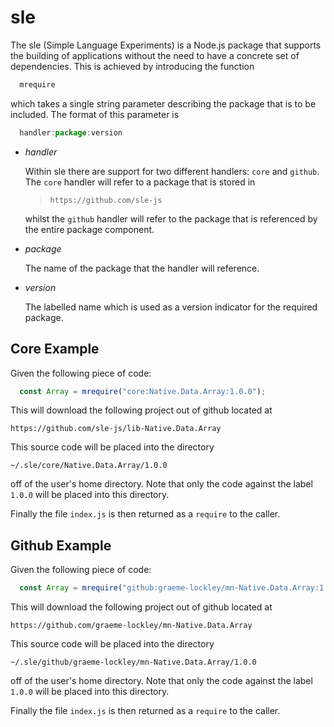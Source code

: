 # sle

The sle (Simple Language Experiments) is a Node.js package that supports the building of applications without the need 
to have a concrete set of dependencies.  This is achieved by introducing the function

```javascript
  mrequire
```

which takes a single string parameter describing the package that is to be included.  The format of this parameter is

```javascript
  handler:package:version
```

* _handler_
 
  Within sle there are support for two different handlers: `core` and `github`.  The `core` handler will refer to a 
  package that is stored in 
  
  > `https://github.com/sle-js`
  
  whilst the `github` handler will refer to the package that is referenced by the entire package component.
  
* _package_

  The name of the package that the handler will reference.
  
* _version_

  The labelled name which is used as a version indicator for the required package.
   
   
## Core Example ##

Given the following piece of code:

```javascript
  const Array = mrequire("core:Native.Data.Array:1.0.0");
```

This will download the following project out of github located at
 
    https://github.com/sle-js/lib-Native.Data.Array
    
This source code will be placed into the directory

    ~/.sle/core/Native.Data.Array/1.0.0
    
off of the user's home directory.  Note that only the code against the label `1.0.0` will be placed into this directory.

Finally the file `index.js` is then returned as a `require` to the caller.


## Github Example ##

Given the following piece of code:

```javascript
  const Array = mrequire("github:graeme-lockley/mn-Native.Data.Array:1.0.0");
```

This will download the following project out of github located at
 
    https://github.com/graeme-lockley/mn-Native.Data.Array
    
This source code will be placed into the directory

    ~/.sle/github/graeme-lockley/mn-Native.Data.Array/1.0.0
    
off of the user's home directory.  Note that only the code against the label `1.0.0` will be placed into this directory.

Finally the file `index.js` is then returned as a `require` to the caller.


